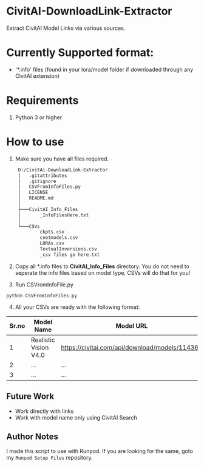 # CivitAI-DownloadLink-Extractor
 Extract CivitAI Model Links via various sources.

# Currently Supported format:
* '*.info' files (found in your lora/model folder if downloaded through any CivitAI extension)

# Requirements
1. Python 3 or higher

# How to use
1. Make sure you have all files required. 
   ```bash
    D:/CivitAi-DownloadLink-Extractor
    │   .gitattributes
    │   .gitignore
    │   CSVFromInfoFIles.py
    │   LICENSE
    │   README.md
    │   
    ├───CivitAI_Info_Files
    │       _InfoFilesHere.txt
    │       
    └───CSVs
            ckpts.csv
            cnetmodels.csv
            LORAs.csv
            TextualInversions.csv
            _csv files go here.txt
   ```

2. Copy all *.info files to **CivitAI_Info_Files** directory. You do not need to seperate the info files based on model type, CSVs will do that for you!

3. Run CSVromInfoFile.py 
```
python CSVFromInfoFiles.py
```
4. All your CSVs are ready with the following format:

Sr.no | Model Name | Model URL
--- | --- | ---
1 | Realistic Vision V4.0 | https://civitai.com/api/download/models/114367
2 | ... | ...
3 | ... | ...

## Future Work
* Work directly with links
* Work with model name only using CivitAI Search

## Author Notes
I made this script to use with Runpod.
If you are looking for the same, goto my `Runpod Setup Files` repository. 